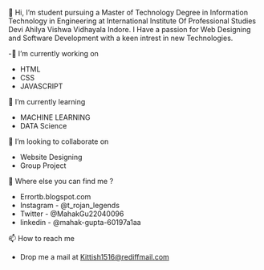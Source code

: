 👋 Hi, I’m student pursuing a Master of Technology Degree in Information Technology in Engineering at International Institute Of Professional Studies Devi Ahilya Vishwa Vidhayala Indore. 
I Have a passion for Web Designing and Software Development with a keen intrest in new Technologies. 


-👀 I’m currently working on
- HTML
- CSS
- JAVASCRIPT

🌱 I’m currently learning 
-  MACHINE LEARNING 
-  DATA Science

💞️ I’m looking to collaborate on 
-  Website Designing 
-  Group Project

🤔 Where else you can find me ?
 - Errortb.blogspot.com
 - Instagram - @t_rojan_legends
 - Twitter - @MahakGu22040096
 - linkedin - @mahak-gupta-60197a1aa

📫 How to reach me 
 - Drop me a mail at Kittish1516@rediffmail.com 

<!---
guptajimahak/guptajimahak is a ✨ special ✨ repository because its `README.md` (this file) appears on your GitHub profile.
You can click the Preview link to take a look at your changes.
--->
